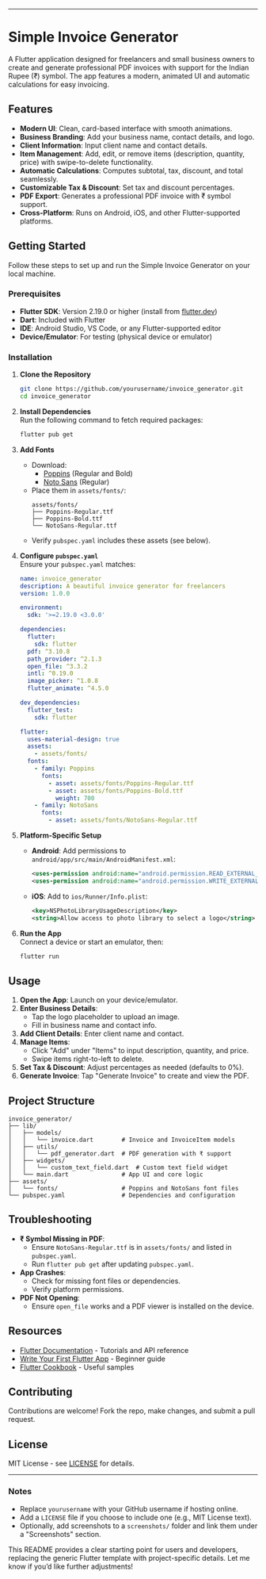 
---

# Simple Invoice Generator

A Flutter application designed for freelancers and small business owners to create and generate professional PDF invoices with support for the Indian Rupee (₹) symbol. The app features a modern, animated UI and automatic calculations for easy invoicing.

## Features

- **Modern UI**: Clean, card-based interface with smooth animations.
- **Business Branding**: Add your business name, contact details, and logo.
- **Client Information**: Input client name and contact details.
- **Item Management**: Add, edit, or remove items (description, quantity, price) with swipe-to-delete functionality.
- **Automatic Calculations**: Computes subtotal, tax, discount, and total seamlessly.
- **Customizable Tax & Discount**: Set tax and discount percentages.
- **PDF Export**: Generates a professional PDF invoice with ₹ symbol support.
- **Cross-Platform**: Runs on Android, iOS, and other Flutter-supported platforms.

## Getting Started

Follow these steps to set up and run the Simple Invoice Generator on your local machine.

### Prerequisites

- **Flutter SDK**: Version 2.19.0 or higher (install from [flutter.dev](https://flutter.dev/docs/get-started/install))
- **Dart**: Included with Flutter
- **IDE**: Android Studio, VS Code, or any Flutter-supported editor
- **Device/Emulator**: For testing (physical device or emulator)

### Installation

1. **Clone the Repository**  
   ```bash
   git clone https://github.com/yourusername/invoice_generator.git
   cd invoice_generator
   ```

2. **Install Dependencies**  
   Run the following command to fetch required packages:
   ```bash
   flutter pub get
   ```

3. **Add Fonts**  
   - Download:
     - [Poppins](https://fonts.google.com/specimen/Poppins) (Regular and Bold)
     - [Noto Sans](https://fonts.google.com/specimen/Noto+Sans) (Regular)
   - Place them in `assets/fonts/`:
     ```
     assets/fonts/
     ├── Poppins-Regular.ttf
     ├── Poppins-Bold.ttf
     └── NotoSans-Regular.ttf
     ```
   - Verify `pubspec.yaml` includes these assets (see below).

4. **Configure `pubspec.yaml`**  
   Ensure your `pubspec.yaml` matches:
   ```yaml
   name: invoice_generator
   description: A beautiful invoice generator for freelancers
   version: 1.0.0

   environment:
     sdk: '>=2.19.0 <3.0.0'

   dependencies:
     flutter:
       sdk: flutter
     pdf: ^3.10.8
     path_provider: ^2.1.3
     open_file: ^3.3.2
     intl: ^0.19.0
     image_picker: ^1.0.8
     flutter_animate: ^4.5.0

   dev_dependencies:
     flutter_test:
       sdk: flutter

   flutter:
     uses-material-design: true
     assets:
       - assets/fonts/
     fonts:
       - family: Poppins
         fonts:
           - asset: assets/fonts/Poppins-Regular.ttf
           - asset: assets/fonts/Poppins-Bold.ttf
             weight: 700
       - family: NotoSans
         fonts:
           - asset: assets/fonts/NotoSans-Regular.ttf
   ```

5. **Platform-Specific Setup**  
   - **Android**: Add permissions to `android/app/src/main/AndroidManifest.xml`:
     ```xml
     <uses-permission android:name="android.permission.READ_EXTERNAL_STORAGE"/>
     <uses-permission android:name="android.permission.WRITE_EXTERNAL_STORAGE"/>
     ```
   - **iOS**: Add to `ios/Runner/Info.plist`:
     ```xml
     <key>NSPhotoLibraryUsageDescription</key>
     <string>Allow access to photo library to select a logo</string>
     ```

6. **Run the App**  
   Connect a device or start an emulator, then:
   ```bash
   flutter run
   ```

## Usage

1. **Open the App**: Launch on your device/emulator.
2. **Enter Business Details**:
   - Tap the logo placeholder to upload an image.
   - Fill in business name and contact info.
3. **Add Client Details**: Enter client name and contact.
4. **Manage Items**:
   - Click "Add" under "Items" to input description, quantity, and price.
   - Swipe items right-to-left to delete.
5. **Set Tax & Discount**: Adjust percentages as needed (defaults to 0%).
6. **Generate Invoice**: Tap "Generate Invoice" to create and view the PDF.

## Project Structure

```
invoice_generator/
├── lib/
│   ├── models/
│   │   └── invoice.dart        # Invoice and InvoiceItem models
│   ├── utils/
│   │   └── pdf_generator.dart  # PDF generation with ₹ support
│   ├── widgets/
│   │   └── custom_text_field.dart  # Custom text field widget
│   └── main.dart               # App UI and core logic
├── assets/
│   └── fonts/                  # Poppins and NotoSans font files
└── pubspec.yaml                # Dependencies and configuration
```

## Troubleshooting

- **₹ Symbol Missing in PDF**:
  - Ensure `NotoSans-Regular.ttf` is in `assets/fonts/` and listed in `pubspec.yaml`.
  - Run `flutter pub get` after updating `pubspec.yaml`.
- **App Crashes**:
  - Check for missing font files or dependencies.
  - Verify platform permissions.
- **PDF Not Opening**:
  - Ensure `open_file` works and a PDF viewer is installed on the device.

## Resources

- [Flutter Documentation](https://docs.flutter.dev/) - Tutorials and API reference
- [Write Your First Flutter App](https://docs.flutter.dev/get-started/codelab) - Beginner guide
- [Flutter Cookbook](https://docs.flutter.dev/cookbook) - Useful samples

## Contributing

Contributions are welcome! Fork the repo, make changes, and submit a pull request.

## License

MIT License - see [LICENSE](LICENSE) for details.

---

### Notes
- Replace `yourusername` with your GitHub username if hosting online.
- Add a `LICENSE` file if you choose to include one (e.g., MIT License text).
- Optionally, add screenshots to a `screenshots/` folder and link them under a "Screenshots" section.

This README provides a clear starting point for users and developers, replacing the generic Flutter template with project-specific details. Let me know if you’d like further adjustments!